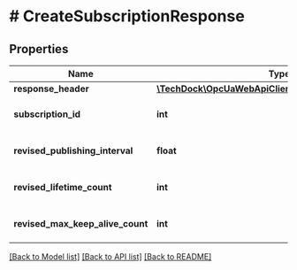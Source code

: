 # # CreateSubscriptionResponse

## Properties

Name | Type | Description | Notes
------------ | ------------- | ------------- | -------------
**response_header** | [**\TechDock\OpcUaWebApiClient\Model\ResponseHeader**](ResponseHeader.md) |  | [optional]
**subscription_id** | **int** |  | [optional] [default to 0]
**revised_publishing_interval** | **float** |  | [optional] [default to 0]
**revised_lifetime_count** | **int** |  | [optional] [default to 0]
**revised_max_keep_alive_count** | **int** |  | [optional] [default to 0]

[[Back to Model list]](../../README.md#models) [[Back to API list]](../../README.md#endpoints) [[Back to README]](../../README.md)
